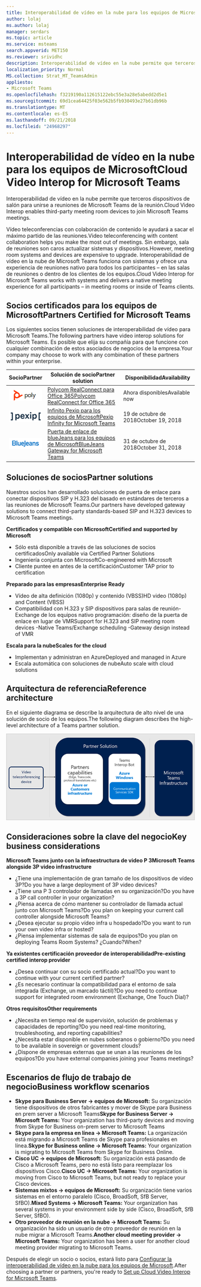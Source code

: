 ```yaml
---
title: Interoperabilidad de vídeo en la nube para los equipos de Microsoft
author: lolaj
ms.author: lolaj
manager: serdars
ms.topic: article
ms.service: msteams
search.appverid: MET150
ms.reviewer: srividhc
description: Interoperabilidad de vídeo en la nube permite que terceros dispositivos de salón para unirse a reuniones de Microsoft Teams de la reunión.
localization_priority: Normal
MS.collection: Strat_MT_TeamsAdmin
appliesto:
- Microsoft Teams
ms.openlocfilehash: f3219190a112615122ebc55e3a28e5abedd2d5e1
ms.sourcegitcommit: 69d1cea64425f03e562b5fb930493e27b61db96b
ms.translationtype: MT
ms.contentlocale: es-ES
ms.lasthandoff: 09/21/2018
ms.locfileid: "24968297"
---
```

# <a name="cloud-video-interop-for-microsoft-teams"></a><span data-ttu-id="159f0-103">Interoperabilidad de vídeo en la nube para los equipos de Microsoft</span><span class="sxs-lookup"><span data-stu-id="159f0-103">Cloud Video Interop for Microsoft Teams</span></span>

<span data-ttu-id="159f0-104">Interoperabilidad de vídeo en la nube permite que terceros dispositivos de salón para unirse a reuniones de Microsoft Teams de la reunión.</span><span class="sxs-lookup"><span data-stu-id="159f0-104">Cloud Video Interop enables third-party meeting room devices to join Microsoft Teams meetings.</span></span>

<span data-ttu-id="159f0-105">Vídeo teleconferencias con colaboración de contenido le ayudará a sacar el máximo partido de las reuniones.</span><span class="sxs-lookup"><span data-stu-id="159f0-105">Video teleconferencing with content collaboration helps you make the most out of meetings.</span></span> <span data-ttu-id="159f0-106">Sin embargo, sala de reuniones son caros actualizar sistemas y dispositivos.</span><span class="sxs-lookup"><span data-stu-id="159f0-106">However, meeting room systems and devices are expensive to upgrade.</span></span> <span data-ttu-id="159f0-107">Interoperabilidad de vídeo en la nube de Microsoft Teams funciona con sistemas y ofrece una experiencia de reuniones nativo para todos los participantes – en las salas de reuniones o dentro de los clientes de los equipos.</span><span class="sxs-lookup"><span data-stu-id="159f0-107">Cloud Video Interop for Microsoft Teams works with systems and delivers a native meeting experience for all participants – in meeting rooms or inside of Teams clients.</span></span> 

## <a name="partners-certified-for-microsoft-teams"></a><span data-ttu-id="159f0-108">Socios certificados para los equipos de Microsoft</span><span class="sxs-lookup"><span data-stu-id="159f0-108">Partners Certified for Microsoft Teams</span></span>

<span data-ttu-id="159f0-109">Los siguientes socios tienen soluciones de interoperabilidad de vídeo para Microsoft Teams.</span><span class="sxs-lookup"><span data-stu-id="159f0-109">The following partners have video interop solutions for Microsoft Teams.</span></span> <span data-ttu-id="159f0-110">Es posible que elija su compañía para que funcione con cualquier combinación de estos asociados de negocios de la empresa.</span><span class="sxs-lookup"><span data-stu-id="159f0-110">Your company may choose to work with any combination of these partners within your enterprise.</span></span> 


|<span data-ttu-id="159f0-111">Socio</span><span class="sxs-lookup"><span data-stu-id="159f0-111">Partner</span></span>|<span data-ttu-id="159f0-112">Solución de socio</span><span class="sxs-lookup"><span data-stu-id="159f0-112">Partner solution</span></span>|<span data-ttu-id="159f0-113">Disponibilidad</span><span class="sxs-lookup"><span data-stu-id="159f0-113">Availability</span></span>|
|----|---|----|
|![Polycom RealConnect](media/polycom.png) |   [<span data-ttu-id="159f0-115">Polycom RealConnect para Office 365</span><span class="sxs-lookup"><span data-stu-id="159f0-115">Polycom RealConnect for Office 365</span></span>](https://aka.ms/PolycomRealConnect)|<span data-ttu-id="159f0-116">Ahora disponibles</span><span class="sxs-lookup"><span data-stu-id="159f0-116">Available now</span></span>|
|![Pexip infinito](media/pexip.png)| [<span data-ttu-id="159f0-118">Infinito Pexip para los equipos de Microsoft</span><span class="sxs-lookup"><span data-stu-id="159f0-118">Pexip Infinity for Microsoft Teams</span></span>](https://aka.ms/PexipInfinity) | <span data-ttu-id="159f0-119">19 de octubre de 2018</span><span class="sxs-lookup"><span data-stu-id="159f0-119">October 19, 2018</span></span>|
|![Puerta de enlace de blueJeans](media/bluejeans.png)|[<span data-ttu-id="159f0-121">Puerta de enlace de blueJeans para los equipos de Microsoft</span><span class="sxs-lookup"><span data-stu-id="159f0-121">BlueJeans Gateway for Microsoft Teams</span></span>](https://aka.ms/BluejeansGateway) | <span data-ttu-id="159f0-122">31 de octubre de 2018</span><span class="sxs-lookup"><span data-stu-id="159f0-122">October 31, 2018</span></span>|

## <a name="partner-solutions"></a><span data-ttu-id="159f0-123">Soluciones de socios</span><span class="sxs-lookup"><span data-stu-id="159f0-123">Partner solutions</span></span>

<span data-ttu-id="159f0-124">Nuestros socios han desarrollado soluciones de puerta de enlace para conectar dispositivos SIP y H.323 del basado en estándares de terceros a las reuniones de Microsoft Teams.</span><span class="sxs-lookup"><span data-stu-id="159f0-124">Our partners have developed gateway solutions to connect third-party standards-based SIP and H.323 devices to Microsoft Teams meetings.</span></span>  
 
<span data-ttu-id="159f0-125">**Certificados y compatible con Microsoft**</span><span class="sxs-lookup"><span data-stu-id="159f0-125">**Certified and supported by Microsoft**</span></span>

- <span data-ttu-id="159f0-126">Sólo está disponible a través de las soluciones de socios certificados</span><span class="sxs-lookup"><span data-stu-id="159f0-126">Only available via Certified Partner Solutions</span></span>
- <span data-ttu-id="159f0-127">Ingeniería conjunta con Microsoft</span><span class="sxs-lookup"><span data-stu-id="159f0-127">Co-engineered with Microsoft</span></span>
- <span data-ttu-id="159f0-128">Cliente puntee en antes de la certificación</span><span class="sxs-lookup"><span data-stu-id="159f0-128">Customer TAP prior to certification</span></span>

<span data-ttu-id="159f0-129">**Preparado para las empresas**</span><span class="sxs-lookup"><span data-stu-id="159f0-129">**Enterprise Ready**</span></span>

- <span data-ttu-id="159f0-130">Vídeo de alta definición (1080p) y contenido (VBSS)</span><span class="sxs-lookup"><span data-stu-id="159f0-130">HD video (1080p) and Content (VBSS)</span></span>
- <span data-ttu-id="159f0-131">Compatibilidad con H.323 y SIP dispositivos para salas de reunión-Exchange de los equipos nativo programación: diseño de la puerta de enlace en lugar de VMR</span><span class="sxs-lookup"><span data-stu-id="159f0-131">Support for H.323 and SIP meeting room devices -Native Teams/Exchange scheduling -Gateway design instead of VMR</span></span>

<span data-ttu-id="159f0-132">**Escala para la nube**</span><span class="sxs-lookup"><span data-stu-id="159f0-132">**Scales for the cloud**</span></span>

- <span data-ttu-id="159f0-133">Implementan y administran en Azure</span><span class="sxs-lookup"><span data-stu-id="159f0-133">Deployed and managed in Azure</span></span>
- <span data-ttu-id="159f0-134">Escala automática con soluciones de nube</span><span class="sxs-lookup"><span data-stu-id="159f0-134">Auto scale with cloud solutions</span></span>

 
## <a name="reference-architecture"></a><span data-ttu-id="159f0-135">Arquitectura de referencia</span><span class="sxs-lookup"><span data-stu-id="159f0-135">Reference architecture</span></span>

<span data-ttu-id="159f0-136">En el siguiente diagrama se describe la arquitectura de alto nivel de una solución de socio de los equipos.</span><span class="sxs-lookup"><span data-stu-id="159f0-136">The following diagram describes the high-level architecture of a Teams partner solution.</span></span>

![Solución de socio de interoperabilidad de vídeo en la nube de los equipos](media/teams-cloud-video-interop-partner-solution.png)

## <a name="key-business-considerations"></a><span data-ttu-id="159f0-138">Consideraciones sobre la clave del negocio</span><span class="sxs-lookup"><span data-stu-id="159f0-138">Key business considerations</span></span>

<span data-ttu-id="159f0-139">**Microsoft Teams junto con la infraestructura de video P 3**</span><span class="sxs-lookup"><span data-stu-id="159f0-139">**Microsoft Teams alongside 3P video infrastructure**</span></span>

- <span data-ttu-id="159f0-140">¿Tiene una implementación de gran tamaño de los dispositivos de vídeo 3P?</span><span class="sxs-lookup"><span data-stu-id="159f0-140">Do you have a large deployment of 3P video devices?</span></span>
- <span data-ttu-id="159f0-141">¿Tiene una P 3 controlador de llamadas en su organización?</span><span class="sxs-lookup"><span data-stu-id="159f0-141">Do you have a 3P call controller in your organization?</span></span>
- <span data-ttu-id="159f0-142">¿Piensa acerca de cómo mantener su controlador de llamada actual junto con Microsoft Teams?</span><span class="sxs-lookup"><span data-stu-id="159f0-142">Do you plan on keeping your current call controller alongside Microsoft Teams?</span></span>
- <span data-ttu-id="159f0-143">¿Desea ejecutar su propio vídeo infra u hospedado?</span><span class="sxs-lookup"><span data-stu-id="159f0-143">Do you want to run your own video infra or hosted?</span></span> 
- <span data-ttu-id="159f0-144">¿Piensa implementar sistemas de sala de equipos?</span><span class="sxs-lookup"><span data-stu-id="159f0-144">Do you plan on deploying Teams Room Systems?</span></span> <span data-ttu-id="159f0-145">¿Cuando?</span><span class="sxs-lookup"><span data-stu-id="159f0-145">When?</span></span>

<span data-ttu-id="159f0-146">**Ya existentes certificación proveedor de interoperabilidad**</span><span class="sxs-lookup"><span data-stu-id="159f0-146">**Pre-existing certified interop provider**</span></span>

- <span data-ttu-id="159f0-147">¿Desea continuar con su socio certificado actual?</span><span class="sxs-lookup"><span data-stu-id="159f0-147">Do you want to continue with your current certified partner?</span></span>
- <span data-ttu-id="159f0-148">¿Es necesario continuar la compatibilidad para el entorno de sala integrada (Exchange, un marcado táctil)?</span><span class="sxs-lookup"><span data-stu-id="159f0-148">Do you need to continue support for integrated room environment (Exchange, One Touch Dial)?</span></span>

<span data-ttu-id="159f0-149">**Otros requisitos**</span><span class="sxs-lookup"><span data-stu-id="159f0-149">**Other requirements**</span></span>

- <span data-ttu-id="159f0-150">¿Necesita en tiempo real de supervisión, solución de problemas y capacidades de reporting?</span><span class="sxs-lookup"><span data-stu-id="159f0-150">Do you need real-time monitoring, troubleshooting, and reporting capabilities?</span></span>
- <span data-ttu-id="159f0-151">¿Necesita estar disponible en nubes soberanos o gobierno?</span><span class="sxs-lookup"><span data-stu-id="159f0-151">Do you need to be available in sovereign or government clouds?</span></span>
- <span data-ttu-id="159f0-152">¿Dispone de empresas externas que se unan a las reuniones de los equipos?</span><span class="sxs-lookup"><span data-stu-id="159f0-152">Do you have external companies joining your Teams meetings?</span></span> 

## <a name="business-workflow-scenarios"></a><span data-ttu-id="159f0-153">Escenarios de flujo de trabajo de negocio</span><span class="sxs-lookup"><span data-stu-id="159f0-153">Business workflow scenarios</span></span>

- <span data-ttu-id="159f0-154">**Skype para Business Server -> equipos de Microsoft:** Su organización tiene dispositivos de otros fabricantes y mover de Skype para Business en prem server a Microsoft Teams</span><span class="sxs-lookup"><span data-stu-id="159f0-154">**Skype for Business Server -> Microsoft Teams:** Your organization has third-party devices and moving from Skype for Business on-prem server to Microsoft Teams</span></span>  
- <span data-ttu-id="159f0-155">**Skype para la empresa en línea -> Microsoft Teams:** La organización está migrando a Microsoft Teams de Skype para profesionales en línea.</span><span class="sxs-lookup"><span data-stu-id="159f0-155">**Skype for Business online -> Microsoft Teams:** Your organization is migrating to Microsoft Teams from Skype for Business Online.</span></span>
- <span data-ttu-id="159f0-156">**Cisco UC -> equipos de Microsoft:** Su organización está pasando de Cisco a Microsoft Teams, pero no está listo para reemplazar los dispositivos Cisco.</span><span class="sxs-lookup"><span data-stu-id="159f0-156">**Cisco UC -> Microsoft Teams:** Your organization is moving from Cisco to Microsoft Teams, but not ready to replace your Cisco devices.</span></span>
- <span data-ttu-id="159f0-157">**Sistemas mixtos -> equipos de Microsoft:** Su organización tiene varios sistemas en el entorno paralelo (Cisco, BroadSoft, SfB Server, SfBO).</span><span class="sxs-lookup"><span data-stu-id="159f0-157">**Mixed Systems -> Microsoft Teams:** Your organization has several systems in your environment side by side (Cisco, BroadSoft, SfB Server, SfBO).</span></span>
- <span data-ttu-id="159f0-158">**Otro proveedor de reunión en la nube -> Microsoft Teams:** Su organización ha sido un usuario de otro proveedor de reunión en la nube migrar a Microsoft Teams.</span><span class="sxs-lookup"><span data-stu-id="159f0-158">**Another cloud meeting provider -> Microsoft Teams:** Your organization has been a user for another cloud meeting provider migrating to Microsoft Teams.</span></span>


<span data-ttu-id="159f0-159">Después de elegir un socio o socios, estará listo para [Configurar la interoperabilidad de vídeo en la nube para los equipos de Microsoft](cloud-video-interop-for-teams-set-up.md).</span><span class="sxs-lookup"><span data-stu-id="159f0-159">After choosing a partner or partners, you're ready to [Set up Cloud Video Interop for Microsoft Teams](cloud-video-interop-for-teams-set-up.md).</span></span> 